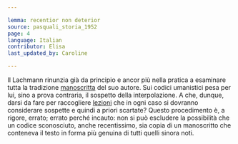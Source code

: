 ```yaml
---

lemma: recentior non deterior
source: pasquali_storia_1952
page: 4
language: Italian
contributor: Elisa
last_updated_by: Caroline

---
```


Il Lachmann rinunzia già da principio e ancor più nella pratica a esaminare tutta la tradizione [manoscritta](manuscript.html) del suo autore. Sui codici umanistici pesa per lui, sino a prova contraria, il sospetto della interpolazione. A che, dunque, darsi da fare per raccogliere [lezioni](readingAct.html) che in ogni caso si dovranno considerare sospette e quindi a priori scartate? Questo procedimento è, a rigore, errato; errato perché incauto: non si può escludere la possibilità che un codice sconosciuto, anche recentissimo, sia copia di un manoscritto che conteneva il testo in forma più genuina di tutti quelli sinora noti.
